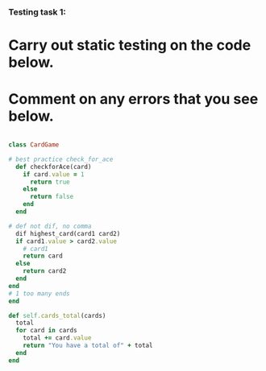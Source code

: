 ### Testing task 1:

# Carry out static testing on the code below.
# Comment on any errors that you see below.
```ruby

class CardGame

# best practice check_for_ace
  def checkforAce(card)
    if card.value = 1
      return true
    else
      return false
    end
  end

# def not dif, no comma
  dif highest_card(card1 card2)
  if card1.value > card2.value
    # card1
    return card
  else
    return card2
  end
end
# 1 too many ends
end

def self.cards_total(cards)
  total
  for card in cards
    total += card.value
    return "You have a total of" + total
  end
end
```

